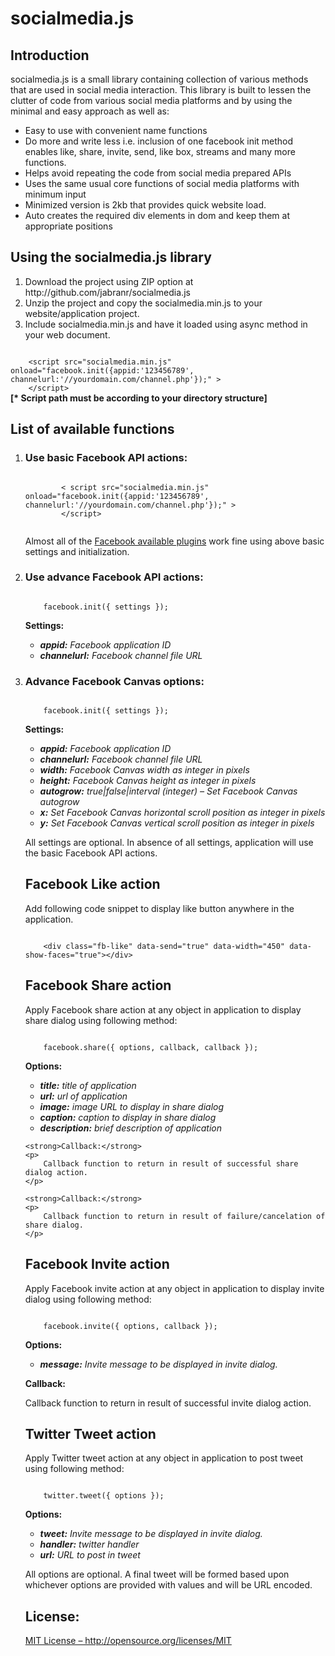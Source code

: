 <h1>socialmedia.js</h1>

<h2>Introduction</h2>

<p>socialmedia.js is a small library containing collection of various methods that are used in social media interaction. This library is built to lessen the clutter of code from various social media platforms and by using the minimal and easy approach as well as:</p>

<ul>
	<li>Easy to use with convenient name functions</li>
	<li>Do more and write less i.e. inclusion of one facebook init method enables like, share, invite, send, like box, streams and many more functions.</li>
	<li>Helps avoid repeating the code from social media prepared APIs</li>
	<li>Uses the same usual core functions of social media platforms with minimum input</li>
	<li>Minimized version is 2kb that provides quick website load.</li>
	<li>Auto creates the required div elements in dom and keep them at appropriate positions</li>
</ul>

<h2>Using the socialmedia.js library</h2>

<ol>
	<li>Download the project using ZIP option at http://github.com/jabranr/socialmedia.js</li>
	<li>Unzip the project and copy the socialmedia.min.js to your website/application project.</li>
	<li>Include socialmedia.min.js and have it loaded using async method in your web document.</li>
</ol>

<code>
	&lt;script src="socialmedia.min.js" onload="facebook.init({appid:'123456789', channelurl:'//yourdomain.com/channel.php'});" &gt;
	&lt;/script&gt;
</code>

<strong>
	[* Script path must be according to your directory structure]
</strong>

<h2>List of available functions</h2>

<ol>
	<li><h3>Use basic Facebook API actions:</h3></li>
	<code>
		&lt; script src="socialmedia.min.js" onload="facebook.init({appid:'123456789', channelurl:'//yourdomain.com/channel.php'});" &gt;
		&lt;/script&gt;
	</code>
<p>
	Almost all of the <a href="https://developers.facebook.com/docs/plugins/" target="_blank">Facebook available plugins</a> work fine using above basic settings and initialization.
</p>

<li><h3>Use advance Facebook API actions:</h3></li>

<code>
	facebook.init({ settings });
</code>

<strong>Settings:</strong>

<ul>
	<li>
		<em>
			<strong>appid:</strong> Facebook application ID
		</em>
	</li>
	<li>
		<em>
			<strong>channelurl:</strong> Facebook channel file URL
		</em>
	</li>
</ul>

<li><h3>Advance Facebook Canvas options:</h3></li>

<code>
	facebook.init({ settings });
</code>

<strong>Settings:</strong>

<ul>
	<li>
		<em>
			<strong>appid:</strong> Facebook application ID
		</em>
	</li>
	<li>
		<em>
			<strong>channelurl:</strong> Facebook channel file URL
		</em>
	</li>
	<li>
		<em>
			<strong>width:</strong> Facebook Canvas width as integer in pixels
		</em>
	</li>
	<li>
		<em>
			<strong>height:</strong> Facebook Canvas height as integer in pixels
		</em>
	</li>
	<li>
		<em>
			<strong>autogrow:</strong> true|false|interval (integer) – Set Facebook Canvas autogrow 
		</em>
	</li>
	<li>
		<em>
			<strong>x:</strong> Set Facebook Canvas horizontal scroll position as integer in pixels
		</em>
	</li>
	<li>
		<em>
			<strong>y:</strong> Set Facebook Canvas vertical scroll position as integer in pixels
		</em>
	</li>
</ul>

<p>All settings are optional. In absence of all settings, application will use the basic Facebook API actions.</p>

<h2>Facebook Like action</h2>

<p>
	Add following code snippet to display like button anywhere in the application.
</p>

<code>
	&lt;div class="fb-like" data-send="true" data-width="450" data-show-faces="true"&gt;&lt;/div&gt;
</code>

<h2>Facebook Share action</h2>

<p>Apply Facebook share action at any object in application to display share dialog using following method:</p>

<code>
	facebook.share({ options, callback, callback });
</code>

<strong>Options:</strong>

<ul>
	<li>
		<em>
			<strong>title:</strong>  title of application
		</em>
	</li>
	<li>
		<em>
			<strong>url:</strong> url of application
		</em>
	</li>
	<li>
		<em>
			<strong>image:</strong> image URL to display in share dialog
		</em>
	</li>
	<li>
		<em>
			<strong>caption:</strong> caption to display in share dialog
		</em>
	</li>
	<li>
		<em>
			<strong>description:</strong> brief description of application
		</em>
	</li>
</ul>

	<strong>Callback:</strong>
	<p>
		Callback function to return in result of successful share dialog action.
	</p>
	
	<strong>Callback:</strong>
	<p>
		Callback function to return in result of failure/cancelation of share dialog.
	</p>


<h2>Facebook Invite action</h2>

<p>
	Apply Facebook invite action at any object in application to display invite dialog using following method:
</p>

<code>
	facebook.invite({ options, callback });
</code>

<strong>Options:</strong>
<ul>
	<li>
		<em>
			<strong>message:</strong>  Invite message to be displayed in invite dialog.
		</em>
	</li>
</ul>

<strong>Callback:</strong>
<p>
	Callback function to return in result of successful invite dialog action.
</p>

<h2>Twitter Tweet action</h2>

<p>
	Apply Twitter tweet action at any object in application to post tweet using following method:
</p>

<code>
	twitter.tweet({ options });
</code>

<strong>Options:</strong>

<ul>
	<li>
		<em>
			<strong>tweet:</strong>  Invite message to be displayed in invite dialog.
		</em>
	</li>
	<li>
		<em>
			<strong>handler:</strong> twitter handler
		</em>
	</li>
	<li>
		<em>
			<strong>url:</strong> URL to post in tweet
		</em>
	</li>
</ul>

<p>
	All options are optional. A final tweet will be formed based upon whichever options are provided with values and will be URL encoded.
</p>

<h2>License:</h2>
<p>
	<a target="_blank" href="http://opensource.org/licenses/MIT">MIT License – http://opensource.org/licenses/MIT</a>
</p>
